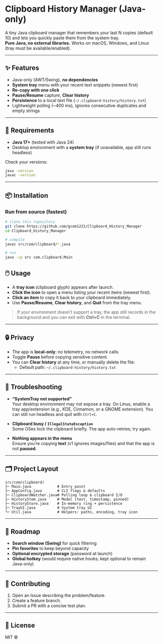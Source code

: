 # Clipboard History Manager (Java-only)

A tiny Java clipboard manager that remembers your last N copies (default 10) and lets you quickly paste them from the system tray.  
**Pure Java, no external libraries.** Works on macOS, Windows, and Linux (tray must be available/enabled).

---

## ✨ Features
- Java-only (AWT/Swing), **no dependencies**
- **System tray** menu with your recent text snippets (newest first)
- **Re-copy with one click**
- **Pause/Resume** capture, **Clear history**
- **Persistence** to a local text file (`~/.clipboard-history/history.txt`)
- Lightweight polling (~400 ms), ignores consecutive duplicates and empty strings

---

## 🧰 Requirements
- **Java 17+** (tested with Java 24)
- Desktop environment with a **system tray** (if unavailable, app still runs headless)

Check your versions:
```bash
java -version
javac -version
```

---

## 📦 Installation

### Run from source (fastest)
```bash
# clone this repository
git clone https://github.com/gcom1221/Clipboard_History_Manager
cd Clipboard_History_Manager

# compile
javac src/com/clipboard/*.java

# run
java -cp src com.clipboard.Main
```


## 🖱️ Usage
- A **tray icon** (clipboard glyph) appears after launch.
- **Click the icon** to open a menu listing your recent items (newest first).
- **Click an item** to copy it back to your clipboard immediately.
- Use **Pause/Resume**, **Clear history**, and **Quit** from the tray menu.

> If your environment doesn’t support a tray, the app still records in the background and you can exit with **Ctrl+C** in the terminal.

---

## 🔒 Privacy
- The app is **local-only**: no telemetry, no network calls.
- Toggle **Pause** before copying sensitive content.
- You can **Clear history** at any time, or manually delete the file:
  - Default path: `~/.clipboard-history/history.txt`

---

## 🐞 Troubleshooting
- **“SystemTray not supported”**  
  Your desktop environment may not expose a tray. On Linux, enable a tray app/extension (e.g., KDE, Cinnamon, or a GNOME extension). You can still run headless and quit with `Ctrl+C`.

- **Clipboard busy / `IllegalStateException`**  
  Some OSes lock the clipboard briefly. The app auto-retries; try again.

- **Nothing appears in the menu**  
  Ensure you’re copying **text** (v1 ignores images/files) and that the app is not **paused**.

---

## 🗂 Project Layout
```
src/com/clipboard/
├─ Main.java            # Entry point
├─ AppConfig.java       # CLI flags & defaults
├─ ClipboardWatcher.java# Polling loop & clipboard I/O
├─ HistoryItem.java     # Model (text, timestamp, pinned)
├─ HistoryStore.java    # In-memory ring + persistence
├─ TrayUI.java          # System tray UI
└─ Util.java            # Helpers: paths, encoding, tray icon
```

---

## 🚧 Roadmap
- **Search window (Swing)** for quick filtering
- **Pin favorites** to keep beyond capacity
- **Optional encrypted storage** (password at launch)
- **Global hotkey** (would require native hooks; kept optional to remain Java-only)

---

## 🤝 Contributing
1. Open an Issue describing the problem/feature.
2. Create a feature branch.
3. Submit a PR with a concise test plan.

---

## 📝 License
MIT © <YOUR NAME>

